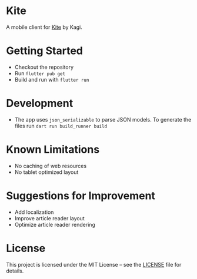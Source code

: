 # Kite

A mobile client for [Kite](https://kite.kagi.com) by Kagi.

# Getting Started

- Checkout the repository
- Run `flutter pub get`
- Build and run with `flutter run`

# Development
- The app uses `json_serializable` to parse JSON models. To generate the files run `dart run build_runner build`

# Known Limitations
- No caching of web resources
- No tablet optimized layout

# Suggestions for Improvement
- Add localization
- Improve article reader layout
- Optimize article reader rendering

# License
This project is licensed under the MIT License – see the [LICENSE](LICENSE.md) file for details.